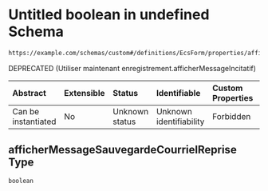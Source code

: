 # Untitled boolean in undefined Schema

```txt
https://example.com/schemas/custom#/definitions/EcsForm/properties/afficherMessageSauvegardeCourrielReprise
```

DEPRECATED (Utiliser maintenant enregistrement.afficherMessageIncitatif)

| Abstract            | Extensible | Status         | Identifiable            | Custom Properties | Additional Properties | Access Restrictions | Defined In                                                                   |
| :------------------ | :--------- | :------------- | :---------------------- | :---------------- | :-------------------- | :------------------ | :--------------------------------------------------------------------------- |
| Can be instantiated | No         | Unknown status | Unknown identifiability | Forbidden         | Allowed               | none                | [FRW.form.schema.json\*](../out/FRW.form.schema.json "open original schema") |

## afficherMessageSauvegardeCourrielReprise Type

`boolean`
